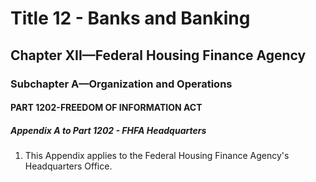 
# Title 12 - Banks and Banking
## Chapter XII—Federal Housing Finance Agency
### Subchapter A—Organization and Operations
#### PART 1202-FREEDOM OF INFORMATION ACT
##### Appendix A to Part 1202 - FHFA Headquarters

1. This Appendix applies to the Federal Housing Finance Agency's Headquarters Office.
